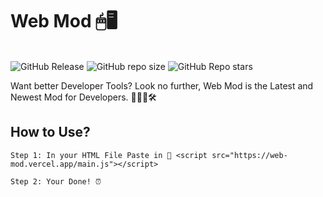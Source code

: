 # Web Mod 🖱🖥
<br>
<img alt="GitHub Release" src="https://img.shields.io/github/v/release/SandwichOriginal/Web-Mod">
<img alt="GitHub repo size" src="https://img.shields.io/github/repo-size/SandwichOriginal/Web-Mod">
<img alt="GitHub Repo stars" src="https://img.shields.io/github/stars/SandwichOriginal/Web-Mod">
<br>

Want better Developer Tools? Look no further, Web Mod is the Latest and Newest Mod for Developers. 👨🏻‍💻🛠

## How to Use? 

`Step 1: In your HTML File Paste in 🔗 <script src="https://web-mod.vercel.app/main.js"></script>`

`Step 2: Your Done! ⏰`

